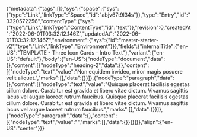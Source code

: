 {"metadata":{"tags":[]},"sys":{"space":{"sys":{"type":"Link","linkType":"Space","id":"abjv67t9l34s"}},"type":"Entry","id":"3320572256","contentType":{"sys":{"type":"Link","linkType":"ContentType","id":"text"}},"revision":0,"createdAt":"2022-06-01T03:32:12.146Z","updatedAt":"2022-06-01T03:32:12.146Z","environment":{"sys":{"id":"master-starter-v2","type":"Link","linkType":"Environment"}}},"fields":{"internalTitle":{"en-US":"TEMPLATE - Three Icon Cards - Intro Text"},"variant":{"en-US":"default"},"body":{"en-US":{"nodeType":"document","data":{},"content":[{"nodeType":"heading-2","data":{},"content":[{"nodeType":"text","value":"Non equidem invideo, miror magis posuere velit aliquet.","marks":[],"data":{}}]},{"nodeType":"paragraph","data":{},"content":[{"nodeType":"text","value":"Quisque placerat facilisis egestas cillum dolore. Curabitur est gravida et libero vitae dictum. Vivamus sagittis lacus vel augue laoreet rutrum faucibus. Quisque placerat facilisis egestas cillum dolore. Curabitur est gravida et libero vitae dictum. Vivamus sagittis lacus vel augue laoreet rutrum faucibus.","marks":[],"data":{}}]},{"nodeType":"paragraph","data":{},"content":[{"nodeType":"text","value":"","marks":[],"data":{}}]}]}},"align":{"en-US":"center"}}}